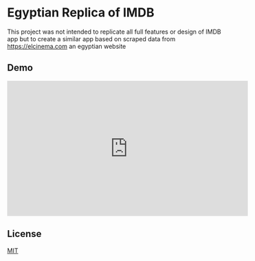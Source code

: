 
# Egyptian Replica of IMDB

This project was not intended to replicate all full features or design of IMDB app but to create a similar app based on scraped data from https://elcinema.com an egyptian website


## Demo

<iframe width="560" height="315" src="https://www.youtube.com/embed/AZZwwe-3F18" title="YouTube video player" frameborder="0" allow="accelerometer; autoplay; clipboard-write; encrypted-media; gyroscope; picture-in-picture; web-share" allowfullscreen></iframe>

## License

[MIT](https://choosealicense.com/licenses/mit/)

